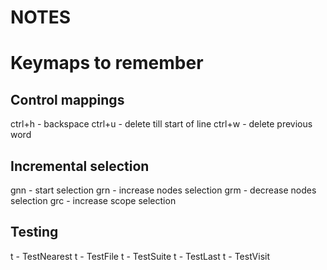 # NOTES

# Keymaps to remember

## Control mappings
ctrl+h - backspace
ctrl+u - delete till start of line
ctrl+w - delete previous word


## Incremental selection
gnn - start selection
grn - increase nodes selection
grm - decrease nodes selection
grc - increase scope selection

## Testing
t<C-n> - TestNearest
t<C-f> - TestFile
t<C-s> - TestSuite
t<C-l> - TestLast
t<C-g> - TestVisit
